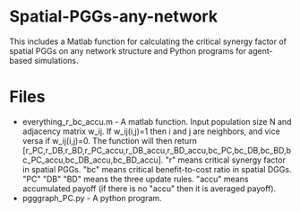 # Spatial-PGGs-any-network
This includes a Matlab function for calculating the critical synergy factor of spatial PGGs on any network structure and Python programs for agent-based simulations.

# Files
- everything_r_bc_accu.m - A matlab function. Input population size N and adjacency matrix w_ij.
  If w_ij(i,j)=1 then i and j are neighbors, and vice versa if w_ij(i,j)=0.
  The function will then return [r_PC,r_DB,r_BD,r_PC_accu,r_DB_accu,r_BD_accu,bc_PC,bc_DB,bc_BD,bc_PC_accu,bc_DB_accu,bc_BD_accu]. "r" means critical synergy factor in spatial PGGs. "bc" means critical benefit-to-cost ratio in spatial DGGs. "PC" "DB" "BD" means the three update rules. "accu" means accumulated payoff (if there is no "accu" then it is averaged payoff).
- pgggraph_PC.py - A python program.
